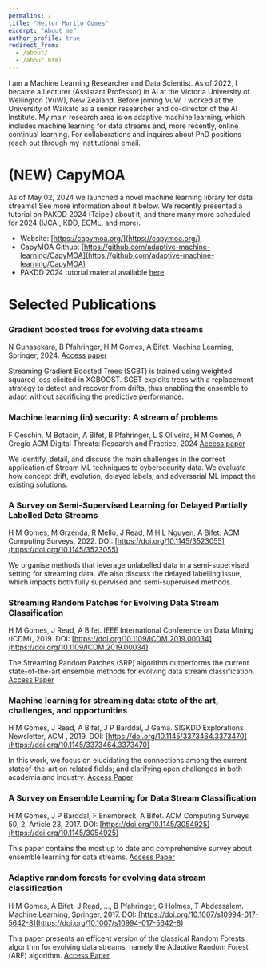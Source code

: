 ```yaml
---
permalink: /
title: "Heitor Murilo Gomes"
excerpt: "About me"
author_profile: true
redirect_from: 
  - /about/
  - /about.html
---
```



I am a Machine Learning Researcher and Data Scientist. 
As of 2022, I became a Lecturer (Assistant Professor) in AI at the Victoria University of Wellington (VuW), New Zealand. 
Before joining VuW, I worked at the University of Waikato as a senior researcher and co-director of the AI Institute. 
My main research area is on adaptive machine learning, which includes machine learning for data streams and, more recently, online continual learning. 
For collaborations and inquires about PhD positions reach out through my institutional email. 
<!-- Previously, I am an associate researcher at the [AI Institute](https://ai.waikato.ac.nz) at the University of Waikato.  -->

(NEW) CapyMOA
=====

As of May 02, 2024 we launched a novel machine learning library for data streams! See more information about it below. 
We recently presented a tutorial on PAKDD 2024 (Taipei) about it, and there many more scheduled for 2024 (IJCAI, KDD, ECML, and more). 

* Website: [https://capymoa.org/](https://capymoa.org/)
* CapyMOA Github: [https://github.com/adaptive-machine-learning/CapyMOA](https://github.com/adaptive-machine-learning/CapyMOA)
* PAKDD 2024 tutorial material available [here](https://heitorgomes.com/talks/2024-PAKDD-Tutorial-Taiwan)

Selected Publications
======

### Gradient boosted trees for evolving data streams
N Gunasekara, B Pfahringer, H M Gomes, A Bifet. 
Machine Learning, Springer, 2024. [Access paper](https://link.springer.com/article/10.1007/s10994-024-06517-y)

Streaming Gradient Boosted Trees (SGBT) is trained using weighted squared loss elicited in XGBOOST. SGBT exploits trees with a replacement strategy to detect and recover from drifts, thus enabling the ensemble to adapt without sacrificing the predictive performance.

### Machine learning (in) security: A stream of problems
F Ceschin, M Botacin, A Bifet, B Pfahringer, L S Oliveira, H M Gomes, A Gregio
ACM Digital Threats: Research and Practice, 2024
[Access paper](https://dl.acm.org/doi/pdf/10.1145/3617897)

We identify, detail, and discuss the main challenges in the correct application of Stream ML techniques to cybersecurity data. We evaluate how concept drift, evolution, delayed labels, and adversarial ML impact the existing solutions. 

### A Survey on Semi-Supervised Learning for Delayed Partially Labelled Data Streams
H M Gomes, M Grzenda, R Mello, J Read, M H L Nguyen, A Bifet. ACM Computing Surveys, 2022.
DOI: [https://doi.org/10.1145/3523055](https://doi.org/10.1145/3523055)

We organise methods that leverage unlabelled data in a semi-supervised setting for streaming data. We also discuss the delayed labelling issue, which impacts both fully supervised and semi-supervised methods.

### Streaming Random Patches for Evolving Data Stream Classification
H M Gomes, J Read, A Bifet. IEEE International Conference on Data Mining (ICDM), 2019. DOI: [https://doi.org/10.1109/ICDM.2019.00034](https://doi.org/10.1109/ICDM.2019.00034)

The Streaming Random Patches (SRP) algorithm outperforms the current state-of-the-art ensemble methods for evolving data stream classification. [Access Paper](https://www.researchgate.net/publication/338943432_Streaming_Random_Patches_for_Evolving_Data_Stream_Classification)

### Machine learning for streaming data: state of the art, challenges, and opportunities
H M Gomes, J Read, A Bifet, J P Barddal, J Gama. SIGKDD Explorations Newsletter, ACM , 2019. DOI: [https://doi.org/10.1145/3373464.3373470](https://doi.org/10.1145/3373464.3373470)
 
In this work, we focus on elucidating the connections among the current stateof-the-art on related fields; and clarifying open challenges in both academia and industry. [Access Paper](https://www.researchgate.net/publication/337581742_Machine_learning_for_streaming_data_state_of_the_art_challenges_and_opportunities)

### A Survey on Ensemble Learning for Data Stream Classification
H M Gomes, J P Barddal, F Enembreck, A Bifet. ACM Computing Surveys 50, 2, Article 23, 2017. DOI: [https://doi.org/10.1145/3054925](https://doi.org/10.1145/3054925)
 
This paper contains the most up to date and comprehensive survey about ensemble learning for data streams.  [Access Paper](https://www.researchgate.net/publication/315698712_A_Survey_on_Ensemble_Learning_for_Data_Stream_Classification)

### Adaptive random forests for evolving data stream classiﬁcation
H M Gomes, A Bifet, J Read, ..., B Pfahringer, G Holmes, T Abdessalem. Machine Learning, Springer, 2017. DOI: [https://doi.org/10.1007/s10994-017-5642-8](https://doi.org/10.1007/s10994-017-5642-8)
 
This paper presents an efficent version of the classical Random Forests algorithm for evolving data streams, namely the Adaptive Random Forest (ARF) algorithm. [Access Paper](https://www.researchgate.net/publication/317579226_Adaptive_random_forests_for_evolving_data_stream_classification)

